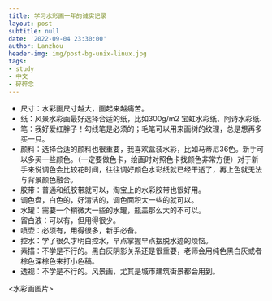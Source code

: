 ```yaml
---
title: 学习水彩画一年的诚实记录
layout: post
subtitle: null
date: '2022-09-04 23:30:00'
author: Lanzhou
header-img: img/post-bg-unix-linux.jpg
tags:
- study
- 中文
- 碎碎念
---
```


- 尺寸：水彩画尺寸越大，画起来越痛苦。
- 纸：风景水彩画最好选择合适的纸，比如300g/m2 宝虹水彩纸、阿诗水彩纸.
- 笔：我好爱红胖子！勾线笔是必须的；毛笔可以用来画树的纹理，总是想再多买一只。
- 颜料：选择合适的颜料也很重要，我喜欢盒装水彩，比如马蒂尼36色。新手可以多买一些颜色。（一定要做色卡，绘画时对照色卡找颜色非常方便）对于新手来说调色会比较花时间，往往调好颜色水彩纸就已经干透了，再上色就无法与背景颜色融合。
- 胶带：普通和纸胶带就可以，淘宝上的水彩胶带也很好用。
- 调色盘，白色的，好清洁的，调色面积大一些的就可以。
- 水罐：需要一个稍微大一些的水罐，瓶盖那么大的不可以。
- 留白液：可以有，但用得很少。
- 喷壶：必须有，用得很多，新手必备。
- 控水：学了很久才明白控水，早点掌握早点摆脱水迹的烦恼。
- 素描：不学是不行的。黑白灰阴影关系还是很重要，老师会用纯色黑白灰或者棕色深棕色来打小色稿。
- 透视：不学是不行的。风景画，尤其是城市建筑街景都会用到。

<水彩画图片>
